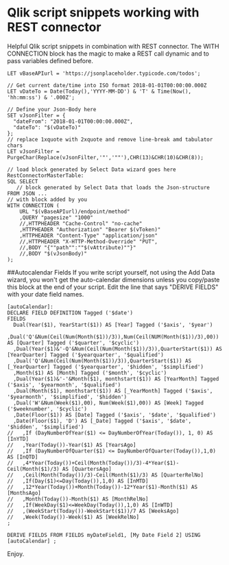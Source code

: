 # Qlik script snippets working with REST connector

Helpful Qlik script snippets in combination with REST connector. The WITH CONNECTION block has the magic to make a REST call dynamic and to pass variables defined before. 

```
LET vBaseAPIurl = 'https://jsonplaceholder.typicode.com/todos';

// Get current date/time into ISO format 2018-01-01T00:00:00.000Z
LET vDateTo = Date(Today(),'YYYY-MM-DD') & 'T' & Time(Now(), 'hh:mm:ss') & '.000Z';

// Define your Json-Body here
SET vJsonFilter = {
  "dateFrom": "2018-01-01T00:00:00.000Z",
  "dateTo": "$(vDateTo)"
};
// replace 1xquote with 2xquote and remove line-break amd tabulator chars
LET vJsonFilter = PurgeChar(Replace(vJsonFilter,'"','""'),CHR(13)&CHR(10)&CHR(8));

// load block generated by Select Data wizard goes here 
RestConnectorMasterTable:
SQL SELECT 
   // block generated by Select Data that loads the Json-structure
FROM JSON ...
// with block added by you
WITH CONNECTION (
    URL "$(vBaseAPIurl)/endpoint/method"
    ,QUERY "pagesize" "1000"
    //,HTTPHEADER "Cache-Control" "no-cache"
    ,HTTPHEADER "Authorization" "Bearer $(vToken)"
    ,HTTPHEADER "Content-Type" "application/json"
    //,HTTPHEADER "X-HTTP-Method-Override" "PUT",
    //,BODY "{""path"":""$(vAttribute)""}"
    //,BODY "$(vJsonBody)"
); 
```

##Autocalendar Fields
If you write script yourself, not using the Add Data wizard, you won't get the auto-calendar dimensions unless you copy/paste this block at the end of your script. Edit the line that says "DERIVE FIELDS" with your date field names.

```
[autoCalendar]: 
DECLARE FIELD DEFINITION Tagged ('$date')
FIELDS
  Dual(Year($1), YearStart($1)) AS [Year] Tagged ('$axis', '$year')
  ,Dual('Q'&Num(Ceil(Num(Month($1))/3)),Num(Ceil(NUM(Month($1))/3),00)) AS [Quarter] Tagged ('$quarter', '$cyclic')
  ,Dual(Year($1)&'-Q'&Num(Ceil(Num(Month($1))/3)),QuarterStart($1)) AS [YearQuarter] Tagged ('$yearquarter', '$qualified')
  ,Dual('Q'&Num(Ceil(Num(Month($1))/3)),QuarterStart($1)) AS [_YearQuarter] Tagged ('$yearquarter', '$hidden', '$simplified')
  ,Month($1) AS [Month] Tagged ('$month', '$cyclic')
  ,Dual(Year($1)&'-'&Month($1), monthstart($1)) AS [YearMonth] Tagged ('$axis', '$yearmonth', '$qualified')
  ,Dual(Month($1), monthstart($1)) AS [_YearMonth] Tagged ('$axis', '$yearmonth', '$simplified', '$hidden')
  ,Dual('W'&Num(Week($1),00), Num(Week($1),00)) AS [Week] Tagged ('$weeknumber', '$cyclic')
  ,Date(Floor($1)) AS [Date] Tagged ('$axis', '$date', '$qualified')
  ,Date(Floor($1), 'D') AS [_Date] Tagged ('$axis', '$date', '$hidden', '$simplified')
//   ,If (DayNumberOfYear($1) <= DayNumberOfYear(Today()), 1, 0) AS [InYTD] 
//   ,Year(Today())-Year($1) AS [YearsAgo] 
//   ,If (DayNumberOfQuarter($1) <= DayNumberOfQuarter(Today()),1,0) AS [InQTD] 
//   ,4*Year(Today())+Ceil(Month(Today())/3)-4*Year($1)-Ceil(Month($1)/3) AS [QuartersAgo] 
//   ,Ceil(Month(Today())/3)-Ceil(Month($1)/3) AS [QuarterRelNo] 
//   ,If(Day($1)<=Day(Today()),1,0) AS [InMTD] 
//   ,12*Year(Today())+Month(Today())-12*Year($1)-Month($1) AS [MonthsAgo] 
//   ,Month(Today())-Month($1) AS [MonthRelNo] 
//   ,If(WeekDay($1)<=WeekDay(Today()),1,0) AS [InWTD] 
//   ,(WeekStart(Today())-WeekStart($1))/7 AS [WeeksAgo] 
//   ,Week(Today())-Week($1) AS [WeekRelNo] 
;

DERIVE FIELDS FROM FIELDS myDateField1, [My Date Field 2] USING [autoCalendar] ;
```

Enjoy.
